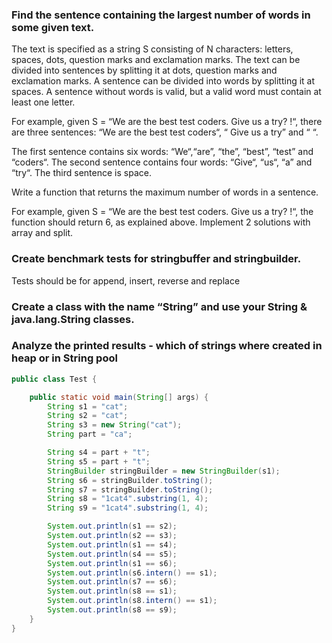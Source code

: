 

### Find the sentence containing the largest number of words in some given text.
The text is specified as a string S consisting of N characters: letters, spaces, dots, question marks and exclamation marks.
The text can be divided into sentences by splitting it at dots, question marks and exclamation marks. A sentence can be divided into words by splitting it at spaces. A sentence without words is valid, but a valid word must contain at least one letter.

For example, given S = “We are the best test coders. Give us a try? !“, there are three sentences: “We are the best test coders“, “ Give us a try” and “ “.

The first sentence contains six words: “We“,“are”, “the”, “best”, “test” and “coders“.
The second sentence contains four words: “Give“, “us“, “a” and “try“.
The third sentence is space.

Write a function that returns the maximum number of words in a sentence.

For example, given S = “We are the best test coders. Give us a try? !“, the function should return 6, as explained above.
Implement 2 solutions with array and split.


### Create benchmark tests for stringbuffer and stringbuilder.
Tests should be for append, insert, reverse and replace


### Create a class with the name “String” and use your String & java.lang.String  classes.

### Analyze the printed results  -  which of strings where created in heap or in String pool
```java
public class Test {

    public static void main(String[] args) {
        String s1 = "cat";
        String s2 = "cat";
        String s3 = new String("cat");
        String part = "ca";

        String s4 = part + "t";
        String s5 = part + "t";
        StringBuilder stringBuilder = new StringBuilder(s1);
        String s6 = stringBuilder.toString();
        String s7 = stringBuilder.toString();
        String s8 = "1cat4".substring(1, 4);
        String s9 = "1cat4".substring(1, 4);

        System.out.println(s1 == s2);
        System.out.println(s2 == s3);
        System.out.println(s1 == s4);
        System.out.println(s4 == s5);
        System.out.println(s1 == s6);
        System.out.println(s6.intern() == s1);
        System.out.println(s7 == s6);
        System.out.println(s8 == s1);
        System.out.println(s8.intern() == s1);
        System.out.println(s8 == s9);
    }
}
```